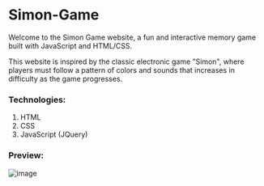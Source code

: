 # Simon-Game
Welcome to the Simon Game website, a fun and interactive memory game built with JavaScript and HTML/CSS.

This website is inspired by the classic electronic game "Simon", where players must follow a pattern of colors and sounds that increases in difficulty as the game progresses.


### Technologies:
1. HTML
2. CSS
3. JavaScript (JQuery)


### Preview:
![image](https://github.com/user-attachments/assets/ad9b4f1e-88fa-4dac-9407-5a7b2fd6a0e7)


